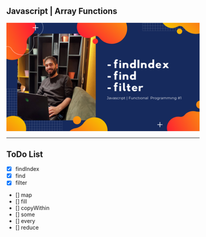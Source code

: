 ## Javascript | Array Functions
![](readme-img.png)


****

## ToDo List
- [x] findIndex
- [x] find
- [x] filter
- [] map
- [] fill
- [] copyWithin
- [] some
- [] every
- [] reduce



